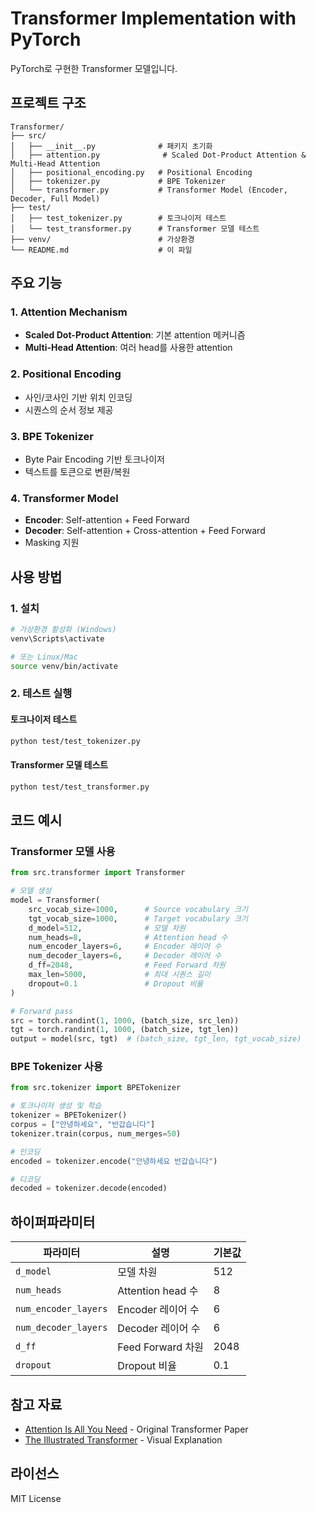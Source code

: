 # Transformer Implementation with PyTorch

PyTorch로 구현한 Transformer 모델입니다.

## 프로젝트 구조

```
Transformer/
├── src/
│   ├── __init__.py              # 패키지 초기화
│   ├── attention.py              # Scaled Dot-Product Attention & Multi-Head Attention
│   ├── positional_encoding.py   # Positional Encoding
│   ├── tokenizer.py             # BPE Tokenizer
│   └── transformer.py           # Transformer Model (Encoder, Decoder, Full Model)
├── test/
│   ├── test_tokenizer.py        # 토크나이저 테스트
│   └── test_transformer.py      # Transformer 모델 테스트
├── venv/                        # 가상환경
└── README.md                    # 이 파일

```

## 주요 기능

### 1. Attention Mechanism
- **Scaled Dot-Product Attention**: 기본 attention 메커니즘
- **Multi-Head Attention**: 여러 head를 사용한 attention

### 2. Positional Encoding
- 사인/코사인 기반 위치 인코딩
- 시퀀스의 순서 정보 제공

### 3. BPE Tokenizer
- Byte Pair Encoding 기반 토크나이저
- 텍스트를 토큰으로 변환/복원

### 4. Transformer Model
- **Encoder**: Self-attention + Feed Forward
- **Decoder**: Self-attention + Cross-attention + Feed Forward
- Masking 지원

## 사용 방법

### 1. 설치

```bash
# 가상환경 활성화 (Windows)
venv\Scripts\activate

# 또는 Linux/Mac
source venv/bin/activate
```

### 2. 테스트 실행

#### 토크나이저 테스트
```bash
python test/test_tokenizer.py
```

#### Transformer 모델 테스트
```bash
python test/test_transformer.py
```

## 코드 예시

### Transformer 모델 사용

```python
from src.transformer import Transformer

# 모델 생성
model = Transformer(
    src_vocab_size=1000,      # Source vocabulary 크기
    tgt_vocab_size=1000,      # Target vocabulary 크기
    d_model=512,              # 모델 차원
    num_heads=8,              # Attention head 수
    num_encoder_layers=6,     # Encoder 레이어 수
    num_decoder_layers=6,     # Decoder 레이어 수
    d_ff=2048,                # Feed Forward 차원
    max_len=5000,             # 최대 시퀀스 길이
    dropout=0.1               # Dropout 비율
)

# Forward pass
src = torch.randint(1, 1000, (batch_size, src_len))
tgt = torch.randint(1, 1000, (batch_size, tgt_len))
output = model(src, tgt)  # (batch_size, tgt_len, tgt_vocab_size)
```

### BPE Tokenizer 사용

```python
from src.tokenizer import BPETokenizer

# 토크나이저 생성 및 학습
tokenizer = BPETokenizer()
corpus = ["안녕하세요", "반갑습니다"]
tokenizer.train(corpus, num_merges=50)

# 인코딩
encoded = tokenizer.encode("안녕하세요 반갑습니다")

# 디코딩
decoded = tokenizer.decode(encoded)
```

## 하이퍼파라미터

| 파라미터 | 설명 | 기본값 |
|---------|------|--------|
| `d_model` | 모델 차원 | 512 |
| `num_heads` | Attention head 수 | 8 |
| `num_encoder_layers` | Encoder 레이어 수 | 6 |
| `num_decoder_layers` | Decoder 레이어 수 | 6 |
| `d_ff` | Feed Forward 차원 | 2048 |
| `dropout` | Dropout 비율 | 0.1 |

## 참고 자료

- [Attention Is All You Need](https://arxiv.org/abs/1706.03762) - Original Transformer Paper
- [The Illustrated Transformer](http://jalammar.github.io/illustrated-transformer/) - Visual Explanation

## 라이선스

MIT License
